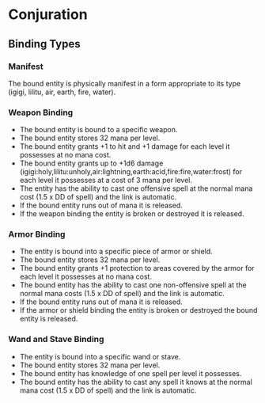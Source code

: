 # Conjuration

## Binding Types

### Manifest

The bound entity is physically manifest in a form appropriate to its type (igigi, lilitu, air, earth, fire, water).

### Weapon Binding

* The bound entity is bound to a specific weapon.
* The bound entity stores 32 mana per level.
* The bound entity grants +1 to hit and +1 damage for each level it possesses at no mana cost.
* The bound entity grants up to +1d6 damage (igigi:holy,lilitu:unholy,air:lightning,earth:acid,fire:fire,water:frost) for each level it possesses at a cost of 3 mana per level.
* The entity has the ability to cast one offensive spell at the normal mana cost (1.5 x DD of spell) and the link is automatic.
* If the bound entity runs out of mana it is released.
* If the weapon binding the entity is broken or destroyed it is released.

### Armor Binding

* The entity is bound into a specific piece of armor or shield.
* The bound entity stores 32 mana per level.
* The bound entity grants +1 protection to areas covered by the armor for each level it possesses at no mana cost.
* The bound entity has the ability to cast one non-offensive spell at the normal mana costs (1.5 x DD of spell) and the link is automatic.
* If the bound entity runs out of mana it is released.
* If the armor or shield binding the entity is broken or destroyed the bound entity is released. 

### Wand and Stave Binding

* The entity is bound into a specific wand or stave.
* The bound entity stores 32 mana per level.
* The bound entity has knowledge of one spell per level it possesses.
* The bound entity has the ability to cast any spell it knows at the normal mana cost (1.5 x DD of spell) and the link is automatic.
